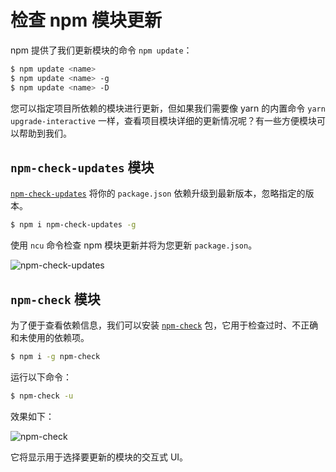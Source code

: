 # 检查 npm 模块更新

npm 提供了我们更新模块的命令 `npm update`：

```bash
$ npm update <name>
$ npm update <name> -g
$ npm update <name> -D
```

您可以指定项目所依赖的模块进行更新，但如果我们需要像 yarn 的内置命令 `yarn upgrade-interactive` 一样，查看项目模块详细的更新情况呢？有一些方便模块可以帮助到我们。

## `npm-check-updates` 模块

[`npm-check-updates`](https://www.npmjs.com/package/npm-check-updates) 将你的 `package.json` 依赖升级到最新版本，忽略指定的版本。

```bash
$ npm i npm-check-updates -g
```

使用 `ncu` 命令检查 npm 模块更新并将为您更新 `package.json`。

![npm-check-updates](https://upload-images.jianshu.io/upload_images/18281896-91bfcf77ef23c111.png?imageMogr2/auto-orient/strip%7CimageView2/2/w/1240)

## `npm-check` 模块

为了便于查看依赖信息，我们可以安装 [`npm-check`](https://www.npmjs.com/package/npm-check) 包，它用于检查过时、不正确和未使用的依赖项。

```bash
$ npm i -g npm-check
```

运行以下命令：

```bash
$ npm-check -u
```

效果如下：

![npm-check](https://upload-images.jianshu.io/upload_images/18281896-b99ac4b59b74e1f2.png?imageMogr2/auto-orient/strip%7CimageView2/2/w/1240)

它将显示用于选择要更新的模块的交互式 UI。
